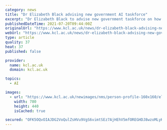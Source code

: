 ```yaml
---
category: news
title: "Dr Elizabeth Black advising new government AI taskforce"
excerpt: "Dr Elizabeth Black to advise new government taskforce on how AI can help the UK reach climate change targets. Dr Elizabeth Black, Reader in Artificial Intelligence at King’s Department of Informatics and Co-Director of the UKRI Centre for Doctoral Training in Safe and Trusted Artificial Intelligence,"
publishedDateTime: 2021-07-20T09:44:00Z
originalUrl: "https://www.kcl.ac.uk/news/dr-elizabeth-black-advising-new-government-ai-taskforce"
webUrl: "https://www.kcl.ac.uk/news/dr-elizabeth-black-advising-new-government-ai-taskforce"
type: article
quality: 37
heat: 37
published: false

provider:
  name: kcl.ac.uk
  domain: kcl.ac.uk

topics:
  - AI

images:
  - url: "https://www.kcl.ac.uk/newimages/nms/person-profile-160x160/elizabeth-black.x92b6e7d2.png?crop=780,440,0,5&f=webp"
    width: 780
    height: 440
    isCached: true

secured: "OFK5OQvOIAJDG2VoQulZsHVu9VgS6vimtSEz7AjHEhV5mfOREGHDJ8wzoMLyKp6YPKxAOW9nokirUOlf6TGzKeslb+0VQkbfQH+LFxbZR14VS8WXwdREzFK/6rexzrcpfCV9MTbE1t+vny2B3yNt5Fbev+AbjjZ8LYvvlLxEmBjjfLkLoiIMhpBRia84LsFPJgNp1L4K3CSirlb2+9Oqo0Z852BLSpVMln2GyEOiFKOI5C4EMVD3KqxbZv2otHhCuOlz7CNVLT5bRJOaUtrdh/hjaXBQliPuFQhVwkE8Odq6r4uenAjhYpTHgebMI9LyKEnwY4fHS7tgcfTj6Qt7V6C9CAgKnzUfAtGXH/UOprM=;H+kcjBA+d8YRuKnxII4l2A=="
---
```


